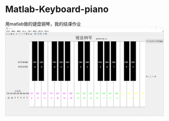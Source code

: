 # Matlab-Keyboard-piano
用matlab做的键盘钢琴，我的结课作业      
![image](https://github.com/CaterinaLe/Matlab-Keyboard-Piano/blob/master/image/KeyboardPiano.png)
